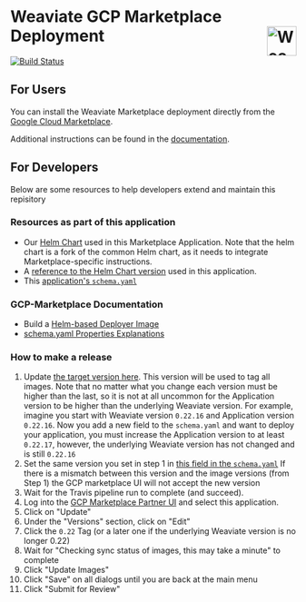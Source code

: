 <h1>Weaviate GCP Marketplace Deployment <img alt='Weaviate logo' src='https://raw.githubusercontent.com/semi-technologies/weaviate/19de0956c69b66c5552447e84d016f4fe29d12c9/docs/assets/weaviate-logo.png' width='52' align='right' /></h1>

[![Build Status](https://api.travis-ci.org/semi-technologies/weaviate-on-gcp-marketplace.svg?branch=master)](https://travis-ci.org/semi-technologies/weaviate-on-gcp-marketplace/branches)

## For Users

You can install the Weaviate Marketplace deployment directly from the [Google Cloud Marketplace](https://console.cloud.google.com/marketplace/details/semi-marketplace-public/weaviate).

Additional instructions can be found in the [documentation](https://www.semi.technology/documentation/weaviate/current/getting-started/installation.html#cloud-deployment).

## For Developers

Below are some resources to help developers extend and maintain this repisitory

### Resources as part of this application

* Our [Helm Chart](https://github.com/semi-technologies/weaviate-helm-gcp-marketplace) used in this Marketplace Application. Note that the helm chart is a fork of the common Helm chart, as it needs to integrate Marketplace-specific instructions.
* A [reference to the Helm Chart version](https://github.com/semi-technologies/weaviate-on-gcp-marketplace/blob/b44fd633fe9a8fd1ba330d342304ca410620db94/versions.sh.inc#L5) used in this application.
* This [application's `schema.yaml`](https://github.com/semi-technologies/weaviate-on-gcp-marketplace/blob/master/schema.yaml)

### GCP-Marketplace Documentation
* Build a [Helm-based Deployer Image](https://github.com/GoogleCloudPlatform/marketplace-k8s-app-tools/blob/master/docs/building-deployer-helm.md)
* [schema.yaml Properties Explanations](https://github.com/GoogleCloudPlatform/marketplace-k8s-app-tools/blob/master/docs/schema.md#properties) 

### How to make a release

1. Update [the target version here](https://github.com/semi-technologies/weaviate-on-gcp-marketplace/blob/0932836f43fa1cf9f3ff15ea9bf699d92986c1a1/versions.sh.inc#L9). This version will be used to tag all images. Note that no matter what you change each version must be higher than the last, so it is not at all uncommon for the Application version to be higher than the underlying Weaviate version. For example, imagine you start with Weaviate version `0.22.16` and Application version `0.22.16`. Now you add a new field to the `schema.yaml` and want to deploy your application, you must increase the Application version to at least `0.22.17`, however, the underlying Weaviate version has not changed and is still `0.22.16`
2. Set the same version you set in step 1 in [this field in the `schema.yaml`](https://github.com/semi-technologies/weaviate-on-gcp-marketplace/blob/0932836f43fa1cf9f3ff15ea9bf699d92986c1a1/schema.yaml#L9) If there is a mismatch between this version and the image versions (from Step 1) the GCP marketplace UI will not accept the new version
3. Wait for the Travis pipeline run to complete (and succeed).
4. Log into the [GCP Marketplace Partner UI](https://console.cloud.google.com/partner/solutions?project=semi-marketplace-public&angularJsUrl=%2Fpartner%2Fsolutions%3Fproject%3Dsemi-marketplace-public) and select this application.
5. Click on "Update"
6. Under the "Versions" section, click on "Edit"
7. Click the `0.22` Tag (or a later one if the underlying Weaviate version is no longer 0.22)
8. Wait for "Checking sync status of images, this may take a minute" to complete
9. Click "Update Images"
10. Click "Save" on all dialogs until you are back at the main menu
11. Click "Submit for Review"

